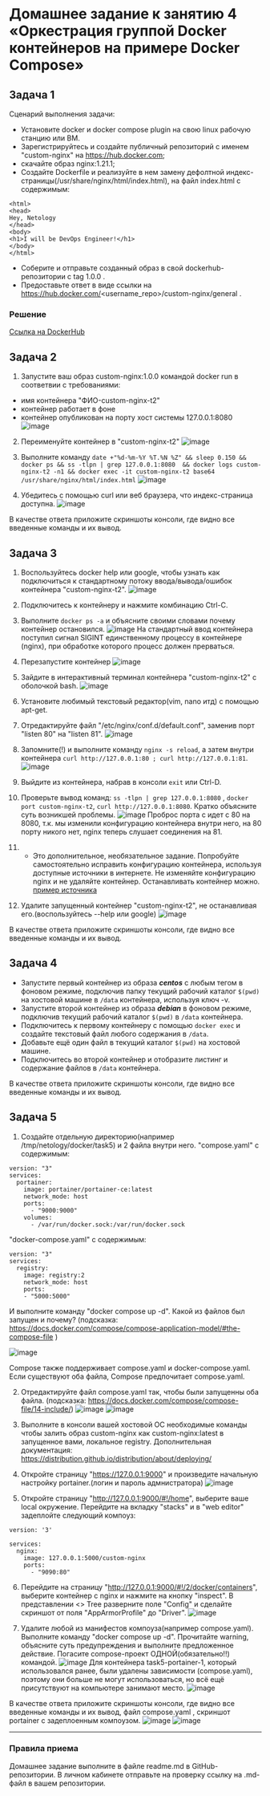 
# Домашнее задание к занятию 4 «Оркестрация группой Docker контейнеров на примере Docker Compose»

## Задача 1

Сценарий выполнения задачи:
- Установите docker и docker compose plugin на свою linux рабочую станцию или ВМ.
- Зарегистрируйтесь и создайте публичный репозиторий  с именем "custom-nginx" на https://hub.docker.com;
- скачайте образ nginx:1.21.1;
- Создайте Dockerfile и реализуйте в нем замену дефолтной индекс-страницы(/usr/share/nginx/html/index.html), на файл index.html с содержимым:
```
<html>
<head>
Hey, Netology
</head>
<body>
<h1>I will be DevOps Engineer!</h1>
</body>
</html>
```
- Соберите и отправьте созданный образ в свой dockerhub-репозитории c tag 1.0.0 . 
- Предоставьте ответ в виде ссылки на https://hub.docker.com/<username_repo>/custom-nginx/general .

### Решение
[Ссылка на DockerHub](https://hub.docker.com/repository/docker/lexion/custom-nginx/general)


## Задача 2
1. Запустите ваш образ custom-nginx:1.0.0 командой docker run в соответвии с требованиями:
- имя контейнера "ФИО-custom-nginx-t2"
- контейнер работает в фоне
- контейнер опубликован на порту хост системы 127.0.0.1:8080
![image](https://github.com/LexionN/SHDEVOPS-4/assets/124770915/61fe6e2c-ad83-4417-99a2-21845a5380a0)

2. Переименуйте контейнер в "custom-nginx-t2"
![image](https://github.com/LexionN/SHDEVOPS-4/assets/124770915/bf71c32e-8138-49d1-b77a-0844a6e7a070)

3. Выполните команду ```date +"%d-%m-%Y %T.%N %Z" && sleep 0.150 && docker ps && ss -tlpn | grep 127.0.0.1:8080  && docker logs custom-nginx-t2 -n1 && docker exec -it custom-nginx-t2 base64 /usr/share/nginx/html/index.html```
![image](https://github.com/LexionN/SHDEVOPS-4/assets/124770915/a1734b14-c421-42d8-93c9-fdfa5eab3903)

4. Убедитесь с помощью curl или веб браузера, что индекс-страница доступна.
![image](https://github.com/LexionN/SHDEVOPS-4/assets/124770915/c25df98d-fac7-4359-9f5c-80f668156a9c)

В качестве ответа приложите скриншоты консоли, где видно все введенные команды и их вывод.


## Задача 3
1. Воспользуйтесь docker help или google, чтобы узнать как подключиться к стандартному потоку ввода/вывода/ошибок контейнера "custom-nginx-t2".
![image](https://github.com/LexionN/SHDEVOPS-4/assets/124770915/efd04fff-968f-4257-9108-adc2b206630b)

2. Подключитесь к контейнеру и нажмите комбинацию Ctrl-C.
3. Выполните ```docker ps -a``` и объясните своими словами почему контейнер остановился.
  ![image](https://github.com/LexionN/SHDEVOPS-4/assets/124770915/4888d699-ae69-421e-b10f-a590a4278bb3)
   На стандартный ввод контейнера поступил сигнал SIGINT единственному процессу в контейнере (nginx), при обработке которого процесс должен прерваться. 
4. Перезапустите контейнер
![image](https://github.com/LexionN/SHDEVOPS-4/assets/124770915/8e5d693c-f3cd-419b-8ec0-1f14906c681a)

5. Зайдите в интерактивный терминал контейнера "custom-nginx-t2" с оболочкой bash.
![image](https://github.com/LexionN/SHDEVOPS-4/assets/124770915/e4cf8b1b-68d9-4454-a33d-c2103d29def4)

6. Установите любимый текстовый редактор(vim, nano итд) с помощью apt-get.
7. Отредактируйте файл "/etc/nginx/conf.d/default.conf", заменив порт "listen 80" на "listen 81".
![image](https://github.com/LexionN/SHDEVOPS-4/assets/124770915/e68d7673-4331-416a-9aa1-e953c0d9a48e)

8. Запомните(!) и выполните команду ```nginx -s reload```, а затем внутри контейнера ```curl http://127.0.0.1:80 ; curl http://127.0.0.1:81```.
![image](https://github.com/LexionN/SHDEVOPS-4/assets/124770915/d8640561-5efc-4d31-99ca-34286003f2f8)

9. Выйдите из контейнера, набрав в консоли  ```exit``` или Ctrl-D.
10. Проверьте вывод команд: ```ss -tlpn | grep 127.0.0.1:8080``` , ```docker port custom-nginx-t2```, ```curl http://127.0.0.1:8080```. Кратко объясните суть возникшей проблемы.
![image](https://github.com/LexionN/SHDEVOPS-4/assets/124770915/bf0ed318-a027-4a8a-ba53-b44e3fec57b3)
Проброс порта с идет с 80 на 8080, т.к. мы изменили конфигурацию контейнера внутри него, на 80 порту никого нет, nginx теперь слушает соединения на 81.

11. * Это дополнительное, необязательное задание. Попробуйте самостоятельно исправить конфигурацию контейнера, используя доступные источники в интернете. Не изменяйте конфигурацию nginx и не удаляйте контейнер. Останавливать контейнер можно. [пример источника](https://www.baeldung.com/linux/assign-port-docker-container)

12. Удалите запущенный контейнер "custom-nginx-t2", не останавливая его.(воспользуйтесь --help или google)
![image](https://github.com/LexionN/SHDEVOPS-4/assets/124770915/42362356-7e12-4d34-9090-9e1d023fdd1b)

В качестве ответа приложите скриншоты консоли, где видно все введенные команды и их вывод.

## Задача 4


- Запустите первый контейнер из образа ***centos*** c любым тегом в фоновом режиме, подключив папку  текущий рабочий каталог ```$(pwd)``` на хостовой машине в ```/data``` контейнера, используя ключ -v.
- Запустите второй контейнер из образа ***debian*** в фоновом режиме, подключив текущий рабочий каталог ```$(pwd)``` в ```/data``` контейнера. 
- Подключитесь к первому контейнеру с помощью ```docker exec``` и создайте текстовый файл любого содержания в ```/data```.
- Добавьте ещё один файл в текущий каталог ```$(pwd)``` на хостовой машине.
- Подключитесь во второй контейнер и отобразите листинг и содержание файлов в ```/data``` контейнера.


В качестве ответа приложите скриншоты консоли, где видно все введенные команды и их вывод.


## Задача 5

1. Создайте отдельную директорию(например /tmp/netology/docker/task5) и 2 файла внутри него.
"compose.yaml" с содержимым:
```
version: "3"
services:
  portainer:
    image: portainer/portainer-ce:latest
    network_mode: host
    ports:
      - "9000:9000"
    volumes:
      - /var/run/docker.sock:/var/run/docker.sock
```
"docker-compose.yaml" с содержимым:
```
version: "3"
services:
  registry:
    image: registry:2
    network_mode: host
    ports:
    - "5000:5000"
```

И выполните команду "docker compose up -d". Какой из файлов был запущен и почему? (подсказка: https://docs.docker.com/compose/compose-application-model/#the-compose-file )

![image](https://github.com/LexionN/SHDEVOPS-4/assets/124770915/9c0bb154-dce0-4d0e-ae82-d7ed2f24ba82)

Compose также поддерживает compose.yaml и docker-compose.yaml. Если существуют оба файла, Compose предпочитает compose.yaml.

2. Отредактируйте файл compose.yaml так, чтобы были запущенны оба файла. (подсказка: https://docs.docker.com/compose/compose-file/14-include/)
![image](https://github.com/LexionN/SHDEVOPS-4/assets/124770915/adc6549a-55e8-45fd-83fc-a67459ff7364)
![image](https://github.com/LexionN/SHDEVOPS-4/assets/124770915/15e2510d-a962-4bab-8f7d-d8bb625d0d25)

3. Выполните в консоли вашей хостовой ОС необходимые команды чтобы залить образ custom-nginx как custom-nginx:latest в запущенное вами, локальное registry. Дополнительная документация: https://distribution.github.io/distribution/about/deploying/
4. Откройте страницу "https://127.0.0.1:9000" и произведите начальную настройку portainer.(логин и пароль адмнистратора)
![image](https://github.com/LexionN/SHDEVOPS-4/assets/124770915/69465f80-4a68-433c-8c12-6c8386173b29)

5. Откройте страницу "http://127.0.0.1:9000/#!/home", выберите ваше local  окружение. Перейдите на вкладку "stacks" и в "web editor" задеплойте следующий компоуз:

```
version: '3'

services:
  nginx:
    image: 127.0.0.1:5000/custom-nginx
    ports:
      - "9090:80"
```
6. Перейдите на страницу "http://127.0.0.1:9000/#!/2/docker/containers", выберите контейнер с nginx и нажмите на кнопку "inspect". В представлении <> Tree разверните поле "Config" и сделайте скриншот от поля "AppArmorProfile" до "Driver".
![image](https://github.com/LexionN/SHDEVOPS-4/assets/124770915/914b9d32-ee2d-497c-a5b9-854876117c4c)

7. Удалите любой из манифестов компоуза(например compose.yaml).  Выполните команду "docker compose up -d". Прочитайте warning, объясните суть предупреждения и выполните предложенное действие. Погасите compose-проект ОДНОЙ(обязательно!!) командой.
![image](https://github.com/LexionN/SHDEVOPS-4/assets/124770915/01c8a00f-fdb1-46f3-9312-ec5e3d1c52b3)
Для контейнера task5-portainer-1, который использовался ранее, были удалены зависимости (compose.yaml), поэтому они больше не могут использоваться, но всё ещё присутствуют на компьютере занимают место.
![image](https://github.com/LexionN/SHDEVOPS-4/assets/124770915/cedbfce2-d9b0-4142-9858-2419cae85d39)

В качестве ответа приложите скриншоты консоли, где видно все введенные команды и их вывод, файл compose.yaml , скриншот portainer c задеплоенным компоузом.
![image](https://github.com/LexionN/SHDEVOPS-4/assets/124770915/815db63a-91f9-48ce-9b9a-6b9a224f57b5)
![image](https://github.com/LexionN/SHDEVOPS-4/assets/124770915/e35dc88c-d3b8-41de-95c9-4fc9a8f7124a)


---

### Правила приема

Домашнее задание выполните в файле readme.md в GitHub-репозитории. В личном кабинете отправьте на проверку ссылку на .md-файл в вашем репозитории.


